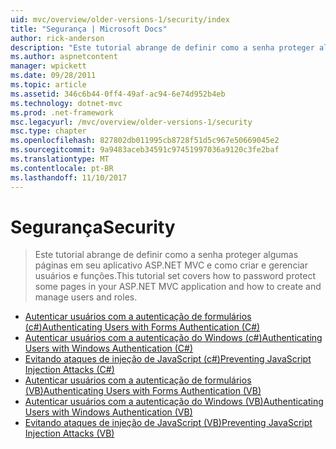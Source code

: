 ```yaml
---
uid: mvc/overview/older-versions-1/security/index
title: "Segurança | Microsoft Docs"
author: rick-anderson
description: "Este tutorial abrange de definir como a senha proteger algumas páginas em seu aplicativo ASP.NET MVC e como criar e gerenciar usuários e funções."
ms.author: aspnetcontent
manager: wpickett
ms.date: 09/28/2011
ms.topic: article
ms.assetid: 346c6b44-0ff4-49af-ac94-6e74d952b4eb
ms.technology: dotnet-mvc
ms.prod: .net-framework
msc.legacyurl: /mvc/overview/older-versions-1/security
msc.type: chapter
ms.openlocfilehash: 827802db011995cb8728f51d5c967e50669045e2
ms.sourcegitcommit: 9a9483aceb34591c97451997036a9120c3fe2baf
ms.translationtype: MT
ms.contentlocale: pt-BR
ms.lasthandoff: 11/10/2017
---
```

<a name="security"></a><span data-ttu-id="a3004-103">Segurança</span><span class="sxs-lookup"><span data-stu-id="a3004-103">Security</span></span>
====================
> <span data-ttu-id="a3004-104">Este tutorial abrange de definir como a senha proteger algumas páginas em seu aplicativo ASP.NET MVC e como criar e gerenciar usuários e funções.</span><span class="sxs-lookup"><span data-stu-id="a3004-104">This tutorial set covers how to password protect some pages in your ASP.NET MVC application and how to create and manage users and roles.</span></span>


- [<span data-ttu-id="a3004-105">Autenticar usuários com a autenticação de formulários (c#)</span><span class="sxs-lookup"><span data-stu-id="a3004-105">Authenticating Users with Forms Authentication (C#)</span></span>](authenticating-users-with-forms-authentication-cs.md)
- [<span data-ttu-id="a3004-106">Autenticar usuários com a autenticação do Windows (c#)</span><span class="sxs-lookup"><span data-stu-id="a3004-106">Authenticating Users with Windows Authentication (C#)</span></span>](authenticating-users-with-windows-authentication-cs.md)
- [<span data-ttu-id="a3004-107">Evitando ataques de injeção de JavaScript (c#)</span><span class="sxs-lookup"><span data-stu-id="a3004-107">Preventing JavaScript Injection Attacks (C#)</span></span>](preventing-javascript-injection-attacks-cs.md)
- [<span data-ttu-id="a3004-108">Autenticar usuários com a autenticação de formulários (VB)</span><span class="sxs-lookup"><span data-stu-id="a3004-108">Authenticating Users with Forms Authentication (VB)</span></span>](authenticating-users-with-forms-authentication-vb.md)
- [<span data-ttu-id="a3004-109">Autenticar usuários com a autenticação do Windows (VB)</span><span class="sxs-lookup"><span data-stu-id="a3004-109">Authenticating Users with Windows Authentication (VB)</span></span>](authenticating-users-with-windows-authentication-vb.md)
- [<span data-ttu-id="a3004-110">Evitando ataques de injeção de JavaScript (VB)</span><span class="sxs-lookup"><span data-stu-id="a3004-110">Preventing JavaScript Injection Attacks (VB)</span></span>](preventing-javascript-injection-attacks-vb.md)
